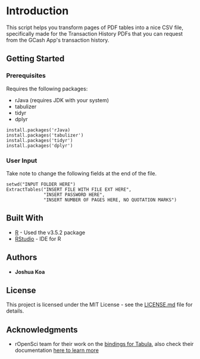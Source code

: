 # Introduction

This script helps you transform pages of PDF tables into a nice CSV file, specifically made for the Transaction History PDFs that you can request from the GCash App's transaction history.

## Getting Started

### Prerequisites

Requires the following packages:
* rJava (requires JDK with your system)
* tabulizer
* tidyr
* dplyr

```
install.packages('rJava)
install.packages('tabulizer')
install.packages('tidyr')
install.packages('dplyr')
```

### User Input

Take note to change the following fields at the end of the file.

```
setwd("INPUT FOLDER HERE")
ExtractTables("INSERT FILE WITH FILE EXT HERE",
              "INSERT PASSWORD HERE",
              "INSERT NUMBER OF PAGES HERE, NO QUOTATION MARKS")
```

## Built With

* [R](https://www.r-project.org/) - Used the v3.5.2 package
* [RStudio](https://www.rstudio.com/) - IDE for R

## Authors

* **Joshua Koa**

## License

This project is licensed under the MIT License - see the [LICENSE.md](LICENSE.md) file for details.

## Acknowledgments

* rOpenSci team for their work on the [bindings for Tabula](https://github.com/ropensci/tabulizer/), also check their documentation [here to learn more](https://cran.r-project.org/web/packages/tabulizer/tabulizer.pdf)
